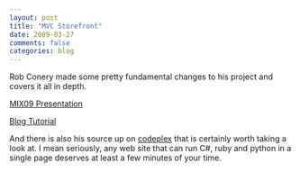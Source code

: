 ```yaml
---
layout: post
title: "MVC Storefront"
date: 2009-03-27
comments: false
categories: blog
---
```


Rob Conery made some pretty fundamental changes to his project and covers it all in depth. 

[MIX09 Presentation](http://videos.visitmix.com/MIX09/T62F)

[Blog Tutorial](http://blog.wekeroad.com/kona/kona-1/)

And there is also his source up on [codeplex](http://mvcsamples.codeplex.com/) that is certainly worth taking a look at. I mean seriously, any web site that can run C#, ruby and python in a single page deserves at least a few minutes of your time.
